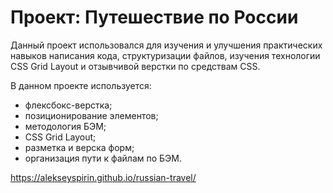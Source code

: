 # Проект: Путешествие по России

Данный проект использовался для изучения и улучшения практических навыков написания кода, структуризации файлов, изучения технологии CSS Grid Layout и отзывчивой верстки по средствам CSS.

В данном проекте используется:

- флексбокс-верстка;
- позиционирование элементов;
- методология БЭМ;
- CSS Grid Layout;
- разметка и верска форм;
- организация пути к файлам по БЭМ.



https://alekseyspirin.github.io/russian-travel/
